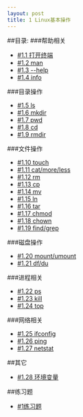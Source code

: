 ```yaml
---
layout: post
title: 1 Linux基本操作
---
```

##目录:
###帮助相关
<ul>
<li> <a href="/post/01/1.1.html">#1.1 打开终端</a> </li>
<li> <a href="/post/01/1.2.html">#1.2 man</a> </li>
<li> <a href="/post/01/1.3.html">#1.3 --help</a> </li>
<li> <a href="/post/01/1.4.html">#1.4 info</a> </li>
</ul>
###目录操作
<ul>
<li> <a href="/post/01/1.5.html">#1.5 ls</a> </li>
<li> <a href="/post/01/1.6.html">#1.6 mkdir</a> </li>
<li> <a href="/post/01/1.8.html">#1.7 pwd</a> </li>
<li> <a href="/post/01/1.7.html">#1.8 cd</a> </li>
<li> <a href="/post/01/1.9.html">#1.9 rmdir</a> </li>
</ul>
###文件操作
<ul>
<li> <a href="/post/01/1.10.html">#1.10 touch</a> </li>
<li> <a href="/post/01/1.11.html">#1.11 cat/more/less</a> </li>
<li> <a href="/post/01/1.12.html">#1.12 rm</a> </li>
<li> <a href="/post/01/1.13.html">#1.13 cp</a> </li>
<li> <a href="/post/01/1.14.html">#1.14 mv</a> </li>
<li> <a href="/post/01/1.15.html">#1.15 ln</a> </li>
<li> <a href="/post/01/1.16.html">#1.16 tar</a> </li>
<li> <a href="/post/01/1.17.html">#1.17 chmod</a> </li>
<li> <a href="/post/01/1.18.html">#1.18 chown</a> </li>
<li> <a href="/post/01/1.19.html">#1.19 find/grep</a> </li>
</ul>
###磁盘操作
<ul>
<li> <a href="/post/01/1.20.html">#1.20 mount/umount</a> </li>
<li> <a href="/post/01/1.21.html">#1.21 df/du</a> </li>
</ul>
###进程相关
<ul>
<li> <a href="/post/01/1.22.html">#1.22 ps</a> </li>
<li> <a href="/post/01/1.23.html">#1.23 kill</a> </li>
<li> <a href="/post/01/1.24.html">#1.24 top</a> </li>
</ul>
###网络相关
<ul>
<li> <a href="/post/01/1.25.html">#1.25 ifconfig</a> </li>
<li> <a href="/post/01/1.26.html">#1.26 ping</a> </li>
<li> <a href="/post/01/1.27.html">#1.27 netstat</a> </li>
</ul>
##其它
<ul>
<li> <a href="/post/01/1.28.html">#1.28 环境变量</a> </li>
</ul>
##练习题
<ul>
<li> <a href="/post/01/practice.html">#1练习题</a> </li>
</ul>
